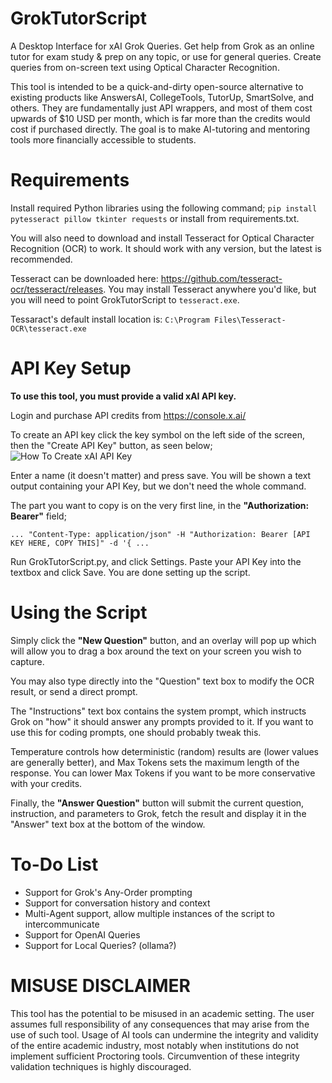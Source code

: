 # GrokTutorScript
A Desktop Interface for xAI Grok Queries. Get help from Grok as an online tutor for exam study &amp; prep on any topic, or use for general queries. Create queries from on-screen text using Optical Character Recognition.

This tool is intended to be a quick-and-dirty open-source alternative to existing products like AnswersAI, CollegeTools, TutorUp, SmartSolve, and others. They are fundamentally just API wrappers, and most of them cost upwards of $10 USD per month, which is far more than the credits would cost if purchased directly. The goal is to make AI-tutoring and mentoring tools more financially accessible to students.

# Requirements
Install required Python libraries using the following command;
```pip install pytesseract pillow tkinter requests```
or install from requirements.txt.

You will also need to download and install Tesseract for Optical Character Recognition (OCR) to work. It should work with any version, but the latest is recommended.

Tesseract can be downloaded here: https://github.com/tesseract-ocr/tesseract/releases. You may install Tesseract anywhere you'd like, but you will need to point GrokTutorScript to ```tesseract.exe```.

Tessaract's default install location is: ```C:\Program Files\Tesseract-OCR\tesseract.exe```

# API Key Setup
**To use this tool, you must provide a valid xAI API key.**

Login and purchase API credits from https://console.x.ai/

To create an API key click the key symbol on the left side of the screen, then the "Create API Key" button, as seen below;
![How To Create xAI API Key](./images/xAI-Create-Key.PNG "How To Create xAI API Key")

Enter a name (it doesn't matter) and press save. You will be shown a text output containing your API Key, but we don't need the whole command.

The part you want to copy is on the very first line, in the **"Authorization: Bearer"** field;
```
... "Content-Type: application/json" -H "Authorization: Bearer [API KEY HERE, COPY THIS]" -d '{ ...
```

Run GrokTutorScript.py, and click Settings. Paste your API Key into the textbox and click Save. You are done setting up the script.

# Using the Script
Simply click the **"New Question"** button, and an overlay will pop up which will allow you to drag a box around the text on your screen you wish to capture.

You may also type directly into the "Question" text box to modify the OCR result, or send a direct prompt.

The "Instructions" text box contains the system prompt, which instructs Grok on "how" it should answer any prompts provided to it. If you want to use this for coding prompts, one should probably tweak this.

Temperature controls how deterministic (random) results are (lower values are generally better), and Max Tokens sets the maximum length of the response. You can lower Max Tokens if you want to be more conservative with your credits.

Finally, the **"Answer Question"** button will submit the current question, instruction, and parameters to Grok, fetch the result and display it in the "Answer" text box at the bottom of the window.

# To-Do List
- Support for Grok's Any-Order prompting
- Support for conversation history and context
- Multi-Agent support, allow multiple instances of the script to intercommunicate
- Support for OpenAI Queries
- Support for Local Queries? (ollama?)

# MISUSE DISCLAIMER
This tool has the potential to be misused in an academic setting. The user assumes full responsibility of any consequences that may arise from the use of such tool. Usage of AI tools can undermine the integrity and validity of the entire academic industry, most notably when institutions do not implement sufficient Proctoring tools. Circumvention of these integrity validation techniques is highly discouraged.
